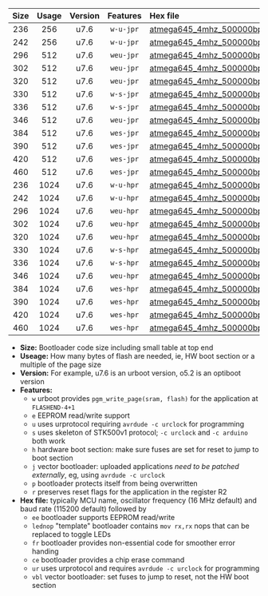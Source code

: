 |Size|Usage|Version|Features|Hex file|
|:-:|:-:|:-:|:-:|:--|
|236|256|u7.6|`w-u-jpr`|[atmega645_4mhz_500000bps_ur_vbl.hex](https://raw.githubusercontent.com/stefanrueger/urboot/main//atmega645_4mhz_500000bps_ur_vbl.hex)|
|242|256|u7.6|`w-u-jpr`|[atmega645_4mhz_500000bps_lednop_ur_vbl.hex](https://raw.githubusercontent.com/stefanrueger/urboot/main//atmega645_4mhz_500000bps_lednop_ur_vbl.hex)|
|296|512|u7.6|`weu-jpr`|[atmega645_4mhz_500000bps_ee_ur_vbl.hex](https://raw.githubusercontent.com/stefanrueger/urboot/main//atmega645_4mhz_500000bps_ee_ur_vbl.hex)|
|302|512|u7.6|`weu-jpr`|[atmega645_4mhz_500000bps_ee_lednop_ur_vbl.hex](https://raw.githubusercontent.com/stefanrueger/urboot/main//atmega645_4mhz_500000bps_ee_lednop_ur_vbl.hex)|
|320|512|u7.6|`weu-jpr`|[atmega645_4mhz_500000bps_ee_lednop_fr_ur_vbl.hex](https://raw.githubusercontent.com/stefanrueger/urboot/main//atmega645_4mhz_500000bps_ee_lednop_fr_ur_vbl.hex)|
|330|512|u7.6|`w-s-jpr`|[atmega645_4mhz_500000bps_vbl.hex](https://raw.githubusercontent.com/stefanrueger/urboot/main//atmega645_4mhz_500000bps_vbl.hex)|
|336|512|u7.6|`w-s-jpr`|[atmega645_4mhz_500000bps_lednop_vbl.hex](https://raw.githubusercontent.com/stefanrueger/urboot/main//atmega645_4mhz_500000bps_lednop_vbl.hex)|
|346|512|u7.6|`weu-jpr`|[atmega645_4mhz_500000bps_ee_lednop_fr_ce_ur_vbl.hex](https://raw.githubusercontent.com/stefanrueger/urboot/main//atmega645_4mhz_500000bps_ee_lednop_fr_ce_ur_vbl.hex)|
|384|512|u7.6|`wes-jpr`|[atmega645_4mhz_500000bps_ee_vbl.hex](https://raw.githubusercontent.com/stefanrueger/urboot/main//atmega645_4mhz_500000bps_ee_vbl.hex)|
|390|512|u7.6|`wes-jpr`|[atmega645_4mhz_500000bps_ee_lednop_vbl.hex](https://raw.githubusercontent.com/stefanrueger/urboot/main//atmega645_4mhz_500000bps_ee_lednop_vbl.hex)|
|420|512|u7.6|`wes-jpr`|[atmega645_4mhz_500000bps_ee_lednop_fr_vbl.hex](https://raw.githubusercontent.com/stefanrueger/urboot/main//atmega645_4mhz_500000bps_ee_lednop_fr_vbl.hex)|
|460|512|u7.6|`wes-jpr`|[atmega645_4mhz_500000bps_ee_lednop_fr_ce_vbl.hex](https://raw.githubusercontent.com/stefanrueger/urboot/main//atmega645_4mhz_500000bps_ee_lednop_fr_ce_vbl.hex)|
|236|1024|u7.6|`w-u-hpr`|[atmega645_4mhz_500000bps_ur.hex](https://raw.githubusercontent.com/stefanrueger/urboot/main//atmega645_4mhz_500000bps_ur.hex)|
|242|1024|u7.6|`w-u-hpr`|[atmega645_4mhz_500000bps_lednop_ur.hex](https://raw.githubusercontent.com/stefanrueger/urboot/main//atmega645_4mhz_500000bps_lednop_ur.hex)|
|296|1024|u7.6|`weu-hpr`|[atmega645_4mhz_500000bps_ee_ur.hex](https://raw.githubusercontent.com/stefanrueger/urboot/main//atmega645_4mhz_500000bps_ee_ur.hex)|
|302|1024|u7.6|`weu-hpr`|[atmega645_4mhz_500000bps_ee_lednop_ur.hex](https://raw.githubusercontent.com/stefanrueger/urboot/main//atmega645_4mhz_500000bps_ee_lednop_ur.hex)|
|320|1024|u7.6|`weu-hpr`|[atmega645_4mhz_500000bps_ee_lednop_fr_ur.hex](https://raw.githubusercontent.com/stefanrueger/urboot/main//atmega645_4mhz_500000bps_ee_lednop_fr_ur.hex)|
|330|1024|u7.6|`w-s-hpr`|[atmega645_4mhz_500000bps.hex](https://raw.githubusercontent.com/stefanrueger/urboot/main//atmega645_4mhz_500000bps.hex)|
|336|1024|u7.6|`w-s-hpr`|[atmega645_4mhz_500000bps_lednop.hex](https://raw.githubusercontent.com/stefanrueger/urboot/main//atmega645_4mhz_500000bps_lednop.hex)|
|346|1024|u7.6|`weu-hpr`|[atmega645_4mhz_500000bps_ee_lednop_fr_ce_ur.hex](https://raw.githubusercontent.com/stefanrueger/urboot/main//atmega645_4mhz_500000bps_ee_lednop_fr_ce_ur.hex)|
|384|1024|u7.6|`wes-hpr`|[atmega645_4mhz_500000bps_ee.hex](https://raw.githubusercontent.com/stefanrueger/urboot/main//atmega645_4mhz_500000bps_ee.hex)|
|390|1024|u7.6|`wes-hpr`|[atmega645_4mhz_500000bps_ee_lednop.hex](https://raw.githubusercontent.com/stefanrueger/urboot/main//atmega645_4mhz_500000bps_ee_lednop.hex)|
|420|1024|u7.6|`wes-hpr`|[atmega645_4mhz_500000bps_ee_lednop_fr.hex](https://raw.githubusercontent.com/stefanrueger/urboot/main//atmega645_4mhz_500000bps_ee_lednop_fr.hex)|
|460|1024|u7.6|`wes-hpr`|[atmega645_4mhz_500000bps_ee_lednop_fr_ce.hex](https://raw.githubusercontent.com/stefanrueger/urboot/main//atmega645_4mhz_500000bps_ee_lednop_fr_ce.hex)|

- **Size:** Bootloader code size including small table at top end
- **Useage:** How many bytes of flash are needed, ie, HW boot section or a multiple of the page size
- **Version:** For example, u7.6 is an urboot version, o5.2 is an optiboot version
- **Features:**
  + `w` urboot provides `pgm_write_page(sram, flash)` for the application at `FLASHEND-4+1`
  + `e` EEPROM read/write support
  + `u` uses urprotocol requiring `avrdude -c urclock` for programming
  + `s` uses skeleton of STK500v1 protocol; `-c urclock` and `-c arduino` both work
  + `h` hardware boot section: make sure fuses are set for reset to jump to boot section
  + `j` vector bootloader: uploaded applications *need to be patched externally*, eg, using `avrdude -c urclock`
  + `p` bootloader protects itself from being overwritten
  + `r` preserves reset flags for the application in the register R2
- **Hex file:** typically MCU name, oscillator frequency (16 MHz default) and baud rate (115200 default) followed by
  + `ee` bootloader supports EEPROM read/write
  + `lednop` "template" bootloader contains `mov rx,rx` nops that can be replaced to toggle LEDs
  + `fr` bootloader provides non-essential code for smoother error handing
  + `ce` bootloader provides a chip erase command
  + `ur` uses urprotocol and requires `avrdude -c urclock` for programming
  + `vbl` vector bootloader: set fuses to jump to reset, not the HW boot section

